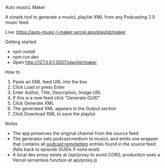 Auto musicL Maker

A simple tool to generate a musicL playlist XML from any Podcasting 2.0 music feed.

Live: https://auto-music-l-maker.vercel.app/playlist/maker

Getting started
- npm install
- npm run dev
- Open http://127.0.0.1:3007/playlist/maker

How to
1. Paste an XML feed URL into the box
2. Click Load or press Enter
3. Enter Author, Title, Description, Image URL
4. If this is a new feed click "Generate GUID"
5. Click Generate XML
6. The generated XML appears in the Output section
7. Click Download XML to save the playlist

Notes
- The app preserves the original channel <link> from the source feed
- The generator sets podcast:medium to musicL and emits one <item> wrapper that contains all <podcast:remoteItem> entries found in the source feed (falls back to episode GUIDs if none exist)
- A local dev proxy exists at /api/proxy to avoid CORS; production uses a Vercel serverless function at api/proxy.js
